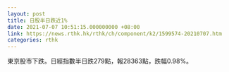 ```yaml
---
layout: post
title: 日股半日跌近1%
date: 2021-07-07 10:51:15.000000000 +08:00
link: https://news.rthk.hk/rthk/ch/component/k2/1599574-20210707.htm
categories: rthk
---
```


東京股市下跌。日經指數半日跌279點，報28363點，跌幅0.98%。
